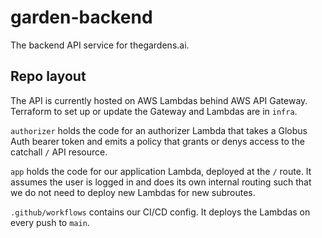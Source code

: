 # garden-backend

The backend API service for thegardens.ai.

## Repo layout

The API is currently hosted on AWS Lambdas behind AWS API Gateway. Terraform to set up or update the Gateway and Lambdas are in `infra`.

`authorizer` holds the code for an authorizer Lambda that takes a Globus Auth bearer token and emits a policy that grants or denys access to the catchall `/` API resource.

`app` holds the code for our application Lambda, deployed at the `/` route. It assumes the user is logged in and does its own internal routing such that we do not need to deploy new Lambdas for new subroutes.

`.github/workflows` contains our CI/CD config. It deploys the Lambdas on every push to `main`.